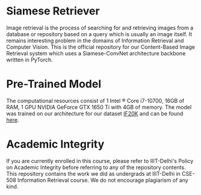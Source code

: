 # Siamese Retriever
Image retrieval is the process of searching for and retrieving images from a database or repository based on a query which is usually an image itself. It remains interesting problem in the domains of Information Retrieval and Computer Vision. This is the official repository for our Content-Based Image Retrieval system which uses a Siamese-ConvNet architecture backbone written in PyTorch.

# Pre-Trained Model
The computational resources consist of 1 Intel ® Core i7-10700, 16GB of RAM, 1 GPU NVIDIA GeForce GTX 1650 Ti with 4GB of memory. The model was trained on our architecture for our dataset [IF20K](https://drive.google.com/drive/folders/1GGyYYRRznMQ9XllWJyXFNtoDh4vK99kU?usp=share_link) and can be found [here](https://drive.google.com/file/d/1ZpAX8WalKw44wuNPF53sxGwQxgTuySAw/view?usp=share_link). 

# Academic Integrity
If you are currently enrolled in this course, please refer to IIIT-Delhi's Policy on Academic Integrity before referring to any of the repository contents. This repository contains the work we did as undergrads at IIIT-Delhi in CSE-508 Information Retrieval course. We do not encourage plagiarism of any kind.
